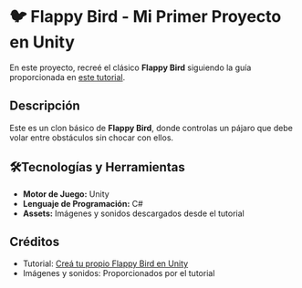 # 🐦 Flappy Bird - Mi Primer Proyecto en Unity

En este proyecto, recreé el clásico **Flappy Bird** siguiendo la guía proporcionada en [este tutorial](https://medium.com/@jeesssik/cre%C3%A1-tu-propio-flappy-bird-en-unity-parte-1-6c09e2548659).

## Descripción
Este es un clon básico de **Flappy Bird**, donde controlas un pájaro que debe volar entre obstáculos sin chocar con ellos. 

## 🛠Tecnologías y Herramientas
- **Motor de Juego:** Unity
- **Lenguaje de Programación:** C#
- **Assets:** Imágenes y sonidos descargados desde el tutorial

## Créditos
- Tutorial: [Creá tu propio Flappy Bird en Unity](https://medium.com/@jeesssik/cre%C3%A1-tu-propio-flappy-bird-en-unity-parte-1-6c09e2548659)
- Imágenes y sonidos: Proporcionados por el tutorial
